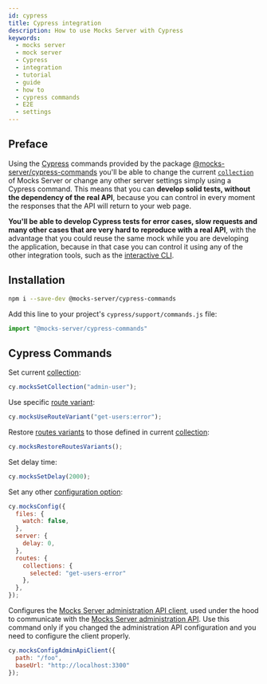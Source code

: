 ```yaml
---
id: cypress
title: Cypress integration
description: How to use Mocks Server with Cypress
keywords:
  - mocks server
  - mock server
  - Cypress
  - integration
  - tutorial
  - guide
  - how to
  - cypress commands
  - E2E
  - settings
---
```


## Preface

Using the [Cypress](https://www.cypress.io/) commands provided by the package [@mocks-server/cypress-commands](http://npmjs.com/package/@mocks-server/cypress-commands) you'll be able to change the current [`collection`](usage/collections.md) of Mocks Server or change any other server settings simply using a Cypress command. This means that you can __develop solid tests, without the dependency of the real API__, because you can control in every moment the responses that the API will return to your web page.

__You'll be able to develop Cypress tests for error cases, slow requests and many other cases that are very hard to reproduce with a real API__, with the advantage that you could reuse the same mock while you are developing the application, because in that case you can control it using any of the other integration tools, such as the [interactive CLI](integrations/command-line.md).

## Installation

```bash
npm i --save-dev @mocks-server/cypress-commands
```

Add this line to your project's `cypress/support/commands.js` file:

```js
import "@mocks-server/cypress-commands"
```

## Cypress Commands

Set current [collection](usage/collections.md):

```js
cy.mocksSetCollection("admin-user");
```

Use specific [route variant](usage/routes.md):

```js
cy.mocksUseRouteVariant("get-users:error");
```

Restore [routes variants](usage/routes.md) to those defined in current [collection](usage/collections.md):

```js
cy.mocksRestoreRoutesVariants();
```

Set delay time:

```js
cy.mocksSetDelay(2000);
```

Set any other [configuration option](configuration/options.md):

```js
cy.mocksConfig({
  files: {
    watch: false,
  },
  server: {
    delay: 0,
  },
  routes: {
    collections: {
      selected: "get-users-error"
    },
  },
});
```

Configures the [Mocks Server administration API client](https://github.com/mocks-server/main/tree/master/packages/admin-api-client/README.md), used under the hood to communicate with the [Mocks Server administration API](integrations/rest-api.md). Use this command only if you changed the administration API configuration and you need to configure the client properly.

```js
cy.mocksConfigAdminApiClient({
  path: "/foo",
  baseUrl: "http://localhost:3300"
});
```
